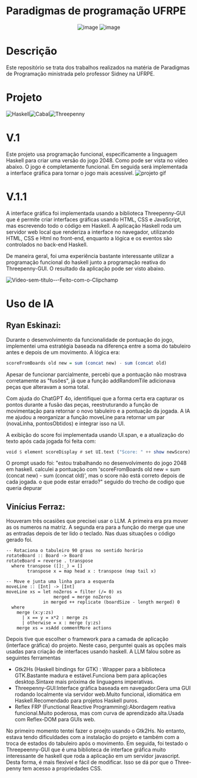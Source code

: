 # Paradigmas de programação UFRPE
<p align="center">
  <img src="https://github.com/user-attachments/assets/157a5d93-aaa7-436b-a0c2-d3099d8fd18a" alt="image">
  <img src="https://github.com/user-attachments/assets/aa87609e-1904-4392-b7c7-17e657dbe9fd" alt="image">
</p>

# Descrição 

Este repositório se trata dos trabalhos realizados na matéria de Paradigmas de Programação ministrada pelo professor Sidney na UFRPE.

# Projeto
![Haskell](https://img.shields.io/badge/Haskell-%235e5086?style=for-the-badge&logo=haskell&logoColor=white)![Cabal](https://img.shields.io/badge/Cabal-%23007ACC?style=for-the-badge&logoColor=white)![Threepenny](https://img.shields.io/badge/Threepenny--GUI-%2331868f?style=for-the-badge)

# V.1

Este projeto usa programação funcional, especificamente a linguagem Haskell para criar uma versão do jogo 2048. Como pode ser vista no vídeo abaixo. O jogo é completamente funcional. Em seguida será implementada a interface gráfica para tornar o jogo mais acessível.
![projeto gif](https://github.com/user-attachments/assets/161fa44a-b87b-4310-9c9f-862e451f53ed) 

# V.1.1

A interface gráfica foi implementada usando a biblioteca Threepenny-GUI que é permite criar interfaces gráficas usando HTML, CSS e JavaScript, mas escrevendo todo o código em Haskell. A aplicação Haskell roda um servidor web local que renderiza a interface no navegador, utilizando HTML, CSS e Html no front-end, enquanto a lógica e os eventos são controlados no back-end Haskell.

De maneira geral, foi uma experiência bastante interessante utilizar a programação funcional do haskell junto a programação reativa do Threepenny-GUI. O resultado da aplicação pode ser visto abaixo.


![Vídeo-sem-título-‐-Feito-com-o-Clipchamp](https://github.com/user-attachments/assets/e8344381-bbf7-41e6-9599-11674bc80a80)


# Uso de IA 

## Ryan Eskinazi: 

Durante o desenvolvimento da funcionalidade de pontuação do jogo, implementei uma estratégia baseada na diferença entre a soma do tabuleiro antes e depois de um movimento. A lógica era:

```haskell
scoreFromBoards old new = sum (concat new) - sum (concat old)
```
Apesar de funcionar parcialmente, percebi que a pontuação não mostrava corretamente as "fusões", já que a função addRandomTile adicionava peças que alteravam a soma total.

Com ajuda do ChatGPT 4o, identifiquei que a forma certa era capturar os pontos durante a fusão das peças, reestruturando a função de movimentação para retornar o novo tabuleiro e a pontuação da jogada. A IA me ajudou a reorganizar a função moveLine para retornar um par (novaLinha, pontosObtidos) e integrar isso na UI.

A exibição do score foi implementada usando UI.span, e a atualização do texto após cada jogada foi feita com:

```haskell
void $ element scoreDisplay # set UI.text ("Score: " ++ show newScore)
```

O prompt usado foi: 
"estou trabalhando no desenvolvimento do jogo 2048 em haskell. calculei a pontuação com 'scoreFromBoards old new = sum (concat new) - sum (concat old)', mas o score não está correto depois de cada jogada. o que pode estar errado?" seguido do trecho de codigo que queria depurar

## Vinícius Ferraz:

Houveram três ocasiões que precisei usar o LLM. A primeira era pra mover as os numeros na matriz. A segunda era para a função do merge que une as entradas depois de ter lido o teclado. Nas duas situações o código gerado foi.

```
-- Rotaciona o tabuleiro 90 graus no sentido horário
rotateBoard :: Board -> Board
rotateBoard = reverse . transpose
  where transpose ([]:_) = []
        transpose x = map head x : transpose (map tail x)

-- Move e junta uma linha para a esquerda
moveLine :: [Int] -> [Int]
moveLine xs = let noZeros = filter (/= 0) xs
                  merged = merge noZeros
              in merged ++ replicate (boardSize - length merged) 0
  where
    merge (x:y:zs)
      | x == y = x*2 : merge zs
      | otherwise = x : merge (y:zs)
    merge xs = xsAdd commentMore actions
```

Depois tive que escolher o framework para a camada de aplicação (interface gráfica) do projeto. Neste caso, perguntei quais as opções mais usadas para criação de interfaces usando haskell. A LLM falou sobre as seguintes ferramentas

* Gtk2Hs (Haskell bindings for GTK) : Wrapper para a biblioteca GTK.Bastante madura e estável.Funciona bem para aplicações desktop.Sintaxe mais próxima de linguagens imperativas.
* Threepenny-GUI:Interface gráfica baseada em navegador.Gera uma GUI rodando localmente via servidor web.Muito funcional, idiomática em Haskell.Recomendado para projetos Haskell puros.
* Reflex FRP (Functional Reactive Programming):Abordagem reativa funcional.Muito poderosa, mas com curva de aprendizado alta.Usada com Reflex-DOM para GUIs web.

No primeiro momento tentei fazer o proejto usando o Gtk2Hs. No entanto, estava tendo dificuldades com a instalação do projeto e também com a troca de estados do tabuleiro após o movimento.
Em seguida, foi testado o Threepeenny-GUI que é uma biblioteca de interface gráfica muito interessante de haskell que roda a aplicação em um servidor javascript. Desta forma, é mais flexível e fácil de modificar. Isso se dá por que o Three-penny tem acesso a propriedades CSS.
